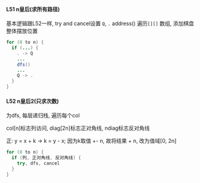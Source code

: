 #### L51 n皇后(求所有路径)
基本逻辑跟L52一样, try and cancel设置 `Q`, `.`
address() 遍历`[][]` 数组, 添加棋盘整体摆放位置

```java
for (0 to n) {
  if (...) {
    . -> Q
    ...
    dfs()
    ...
    Q -> .
  }
}
```
#### L52 n皇后2(只求次数)
为dfs, 每层递归栈, 遍历每个col

col[n]标志列访问, diag[2n]标志正对角线, ndiag标志反对角线

正: y = x + k -> k = y - x; 因为k取值 +- n, 故将结果 + n, 改为值域[0, 2n]
```java
for (0 to n) {
  if (列, 正对角线, 反对角线) {
    try, dfs, cancel
  }
}
```
